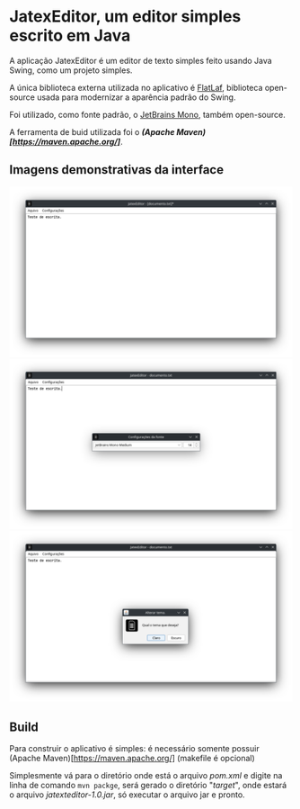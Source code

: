 # JatexEditor, um editor simples escrito em Java
A aplicação JatexEditor é um editor de texto simples feito usando Java Swing, como um projeto simples.

A única biblioteca externa utilizada no aplicativo é [FlatLaf](https://github.com/JFormDesigner/FlatLaf), biblioteca open-source usada para modernizar a aparência padrão do Swing.

Foi utilizado, como fonte padrão, o [JetBrains Mono](https://www.jetbrains.com/lp/mono/), também open-source.

A ferramenta de buid utilizada foi o ***(Apache Maven)[https://maven.apache.org/]***.

## Imagens demonstrativas da interface

![JatexEditor aberto em um documento de texto de texto](./images/img_0.png)
![Imagem mostrando o menu de seleção de fontes](./images/img_1.png)
![Imagem mostrando o menu de alteração do tema](./images/img_2.png)

## Build

Para construir o aplicativo é simples: é necessário somente possuir (Apache Maven)[https://maven.apache.org/] (makefile é opcional)

Simplesmente vá para o diretório onde está o arquivo *pom.xml* e digite na linha de comando ```mvn packge```, será gerado o diretório "*target*", onde estará o arquivo *jatexteditor-1.0.jar*, só executar o arquivo jar e pronto.